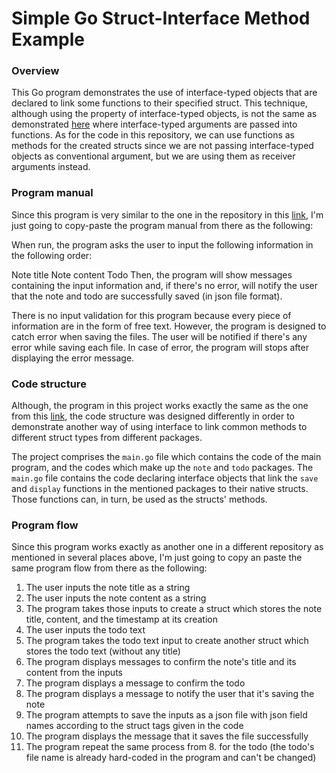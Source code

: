 # Simple Go Struct-Interface Method Example

### Overview
This Go program demonstrates the use of interface-typed objects that are declared to link some functions to their specified struct. This technique, although using the property of interface-typed objects, is not the same as demonstrated [here](https://github.com/pkx8326/simple_go_struct-interface_example/tree/main) where interface-typed arguments are passed into functions. As for the code in this repository,  we can use functions as methods for the created structs since we are not passing interface-typed objects as conventional argument, but we are using them as receiver arguments instead.

### Program manual
Since this program is very similar to the one in the repository in this [link](https://github.com/pkx8326/simple_go_struct-interface_example/tree/main), I'm just going to copy-paste the program manual from there as the following:

When run, the program asks the user to input the following information in the following order:

Note title
Note content
Todo
Then, the program will show messages containing the input information and, if there's no error, will notify the user that the note and todo are successfully saved (in json file format).

There is no input validation for this program because every piece of information are in the form of free text. However, the program is designed to catch error when saving the files. The user will be notified if there's any error while saving each file. In case of error, the program will stops after displaying the error message.

### Code structure

Although, the program in this project works exactly the same as the one from this [link](https://github.com/pkx8326/simple_go_struct-interface_example/tree/main), the code structure was designed differently in order to demonstrate another way of using interface to link common methods to different struct types from different packages.

The project comprises the ```main.go``` file which contains the code of the main program, and the codes which make up the ```note``` and ```todo``` packages. The ```main.go``` file contains the code declaring interface objects that link the ```save``` and ```display``` functions in the mentioned packages to their native structs. Those functions can, in turn, be used as the structs' methods.

### Program flow

Since this program works exactly as another one in a different repository as mentioned in several places above, I'm just going to copy an paste the same program flow from there as the following:

1. The user inputs the note title as a string
2. The user inputs the note content as a string
3. The program takes those inputs to create a struct which stores the note title, content, and the timestamp at its creation
4. The user inputs the todo text
5. The program takes the todo text input to create another struct which stores the todo text (without any title)
6. The program displays messages to confirm the note's title and its content from the inputs
7. The program displays a message to confirm the todo
8. The program displays a message to notify the user that it's saving the note
9. The program attempts to save the inputs as a json file with json field names according to the struct tags given in the code
10. The program displays the message that it saves the file successfully
11. The program repeat the same process from 8. for the todo (the todo's file name is already hard-coded in the program and can't be changed)
